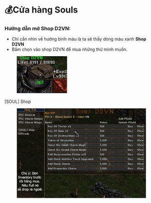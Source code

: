 # 💰Cửa hàng Souls

### Hướng dẫn mở Shop D2VN:

* Chỉ cần nhìn về hướng bình máu là ta sẽ thấy dòng màu xanh **Shop D2VN**
* Bấm chọn vào shop D2VN để mua những thứ mình muốn.

<figure><img src="../.gitbook/assets/image (5) (1).png" alt=""><figcaption></figcaption></figure>

\[SOUL] Shop

<figure><img src="../.gitbook/assets/image (4) (1).png" alt=""><figcaption></figcaption></figure>

